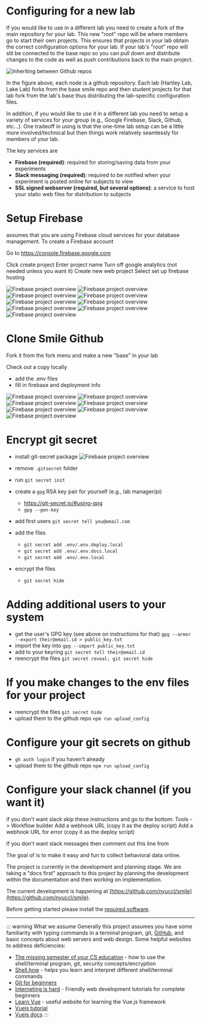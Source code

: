 # Configuring for a new lab

If you would like to use <SmileText/> in a different lab you need to create a fork of the main repository for your lab.  This new "root" repo will be where members go to start their own projects.  This ensures that projects in your lab obtain the correct configuration options for your lab.  If your lab's "root" repo will stil be connected to the base <SmileText/> repo so you can pull down and distribute changes to the code as well as push contributions back to the main project.

![Inheriting between Github repos](/images/labconfig-github-inherit.png)

In the figure above, each node is a github repository. Each lab (Hartley Lab, Lake Lab) forks from the base smile repo and then student projects for that lab fork from the lab's base thus distributing the lab-specific configuration files.


In addition, if you would like to use it in a different lab you need to setup a variety of services for your group (e.g., Google Firebase, Slack, Github, etc...). One tradeoff in using <SmileText/> is that the one-time lab setup can be a little more involved/technical but then things work relatively seamlessly for members of your lab.


The key services are
- **Firebase (required)**: required for storing/saving data from your experiments
- **Slack messaging (required)**: required to be notified when your experiment is posted online for subjects to view
- **SSL signed webserver (required, but several options)**: a service to host your static web files for distribution to subjects



# Setup Firebase

<SmileText/> assumes that you are using Firebase cloud services for your database management.  To create a Firebase account 

Go to https://console.firebase.google.com

Click create project
Enter project name
Turn off google analytics (not needed unless you want it)
Create new web project
Select set up firebase hosting

![Firebase project overview](/images/labconfig-firebase-newproject-1.png)
![Firebase project overview](/images/labconfig-firebase-nameproject-2.png)
![Firebase project overview](/images/labconfig-firebase-analytics-3.png)
![Firebase project overview](/images/labconfig-firebase-console-4.png)
![Firebase project overview](/images/labconfig-firebase-addwebapp-5.png)
![Firebase project overview](/images/labconfig-firebase-credentials-6.png)
![Firebase project overview](/images/labconfig-firebase-firebase-hosting-tools-7.png)
![Firebase project overview](/images/labconfig-firebase-firebase-hosting-tools-7b.png)
![Firebase project overview](/images/labconfig-firebase-project-8.png)

# Clone Smile Github

Fork it from the fork menu and make a new "base" in your lab

Check out a copy locally

- add the .env files
- fill in firebase and deployment info

![Firebase project overview](/images/labconfig-github-fork.png)
![Firebase project overview](/images/labconfig-github-clone.png)
![Firebase project overview](/images/labconfig-github-overview.png)
![Firebase project overview](/images/labconfig-github-clone-commandline.png)
![Firebase project overview](/images/labconfig-github-envdeploy.png)
![Firebase project overview](/images/labconfig-github-envlocalfile.png)
![Firebase project overview](/images/labconfig-github-envlocalfile2.png)

# Encrypt git secret

- install git-secret package
![Firebase project overview](/images/labconfig-gitsecret-brew.png)

- remove `.gitsecret` folder
- run `git secret init`

- create a `gpg` RSA key pair for yourself (e.g., lab manager/pi)
    - https://git-secret.io/#using-gpg
    - `gpg --gen-key`

- add first users `git secret tell you@email.com`
- add the files
    - `git secret add .env/.env.deploy.local`
    - `git secret add .env/.env.docs.local`
    - `git secret add .env/.env.local`
- encrypt the files
    - `git secret hide`

# Adding additional users to your system

- get the user's GPG key (see above on instructions for that)
    `gpg --armor --export their@email.id > public_key.txt`
- import the key into `gpg --import public_key.txt`
- add to your keyring `git secret tell their@email.id`
- reencrypt the files `git secret reveal; git secret hide`

# If you make changes to the env files for your project
- reencrypt the files `git secret hide`
- upload them to the github repo `npm run upload_config`

# Configure your git secrets on github
- `gh auth login` if you haven't already
- upload them to the github repo `npm run upload_config`


# Configure your slack channel (if you want it)
if you don't want slack skip these instructions and go to the bottom:
Tools -> Workflow builder
Add a webhook URL (copy it as the deploy script)
Add a webhook URL for error (copy it as the deploy script)

If you don't want slack messages then comment out this line from



The goal of <SmileText/> is to make it easy and fun to collect behavioral data online.

The project is currently in the development and planning stage. We are taking a "docs first" approach to this project by planning the development within the documentation and then working on implementation. 

The current development is happening at [https://github.com/nyuccl/smile](https://github.com/nyuccl/smile).

Before getting started please install the [required software](/requirements).

--- 

::: warning What we assume
Generally this project assumes you have some familiarity with typing commands in a terminal program, git, [GitHub](https://github.com), and basic concepts about web servers and web design.  Some helpful websites to address deficiencies:

- [The missing semester of your CS education](https://missing.csail.mit.edu) - how to use the shell/terminal program, git, security concepts/encryption
- [Shell.how](https://www.shell.how) - helps you learn and interpret different shell/terminal commands
- [Git for beginners](https://medium.com/dwarsoft/git-for-beginners-part-i-basic-git-concepts-a7beb5a136d)
- [Interneting is hard](https://www.internetingishard.com) - Friendly web development tutorials for complete beginners
- [Learn Vue](https://learnvue.co) - useful website for learning the Vue.js framework
- [Vuejs tutorial](https://vuejs.org/tutorial/#step-1) 
- [Vuejs docs](https://vuejs.org/guide/introduction.html)
:::